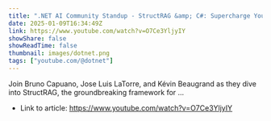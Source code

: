 ```yaml
---
title: ".NET AI Community Standup - StructRAG &amp; C#: Supercharge Your RAG Solutions!"
date: 2025-01-09T16:34:49Z
link: https://www.youtube.com/watch?v=O7Ce3YljyIY
showShare: false
showReadTime: false
thumbnail: images/dotnet.png
tags: ["youtube.com/@dotnet"]
---
```

Join Bruno Capuano, Jose Luis LaTorre, and Kévin Beaugrand as they dive into StructRAG, the groundbreaking framework for ...

- Link to article: https://www.youtube.com/watch?v=O7Ce3YljyIY